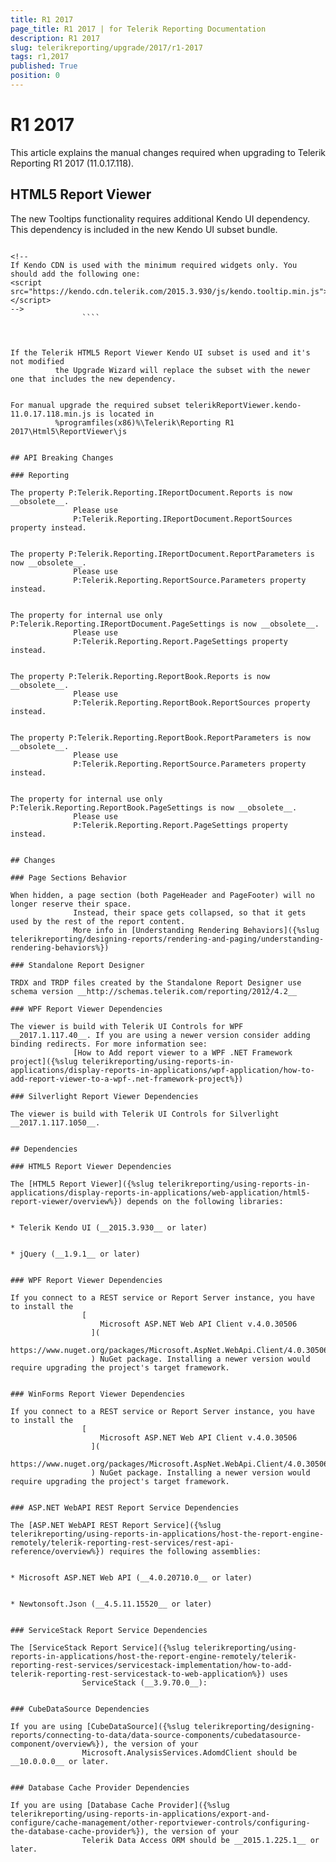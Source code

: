 ```yaml
---
title: R1 2017
page_title: R1 2017 | for Telerik Reporting Documentation
description: R1 2017
slug: telerikreporting/upgrade/2017/r1-2017
tags: r1,2017
published: True
position: 0
---
```


# R1 2017



This article explains the manual changes required when upgrading to Telerik Reporting R1 2017 (11.0.17.118).

## HTML5 Report Viewer

The new Tooltips functionality requires additional Kendo UI dependency.
          This dependency is included in the new Kendo UI subset bundle.
        

````

<!--
If Kendo CDN is used with the minimum required widgets only. You should add the following one:
<script src="https://kendo.cdn.telerik.com/2015.3.930/js/kendo.tooltip.min.js"></script>
-->
				````



If the Telerik HTML5 Report Viewer Kendo UI subset is used and it's not modified
          the Upgrade Wizard will replace the subset with the newer one that includes the new dependency.
        

For manual upgrade the required subset telerikReportViewer.kendo-11.0.17.118.min.js is located in
          %programfiles(x86)%\Telerik\Reporting R1 2017\Html5\ReportViewer\js
        

## API Breaking Changes

### Reporting

The property P:Telerik.Reporting.IReportDocument.Reports is now __obsolete__.
              Please use
              P:Telerik.Reporting.IReportDocument.ReportSources property instead.
            

The property P:Telerik.Reporting.IReportDocument.ReportParameters is now __obsolete__.
              Please use
              P:Telerik.Reporting.ReportSource.Parameters property instead.
            

The property for internal use only P:Telerik.Reporting.IReportDocument.PageSettings is now __obsolete__.
              Please use
              P:Telerik.Reporting.Report.PageSettings property instead.
            

The property P:Telerik.Reporting.ReportBook.Reports is now __obsolete__.
              Please use
              P:Telerik.Reporting.ReportBook.ReportSources property instead.
            

The property P:Telerik.Reporting.ReportBook.ReportParameters is now __obsolete__.
              Please use
              P:Telerik.Reporting.ReportSource.Parameters property instead.
            

The property for internal use only P:Telerik.Reporting.ReportBook.PageSettings is now __obsolete__.
              Please use
              P:Telerik.Reporting.Report.PageSettings property instead.
            

## Changes

### Page Sections Behavior

When hidden, a page section (both PageHeader and PageFooter) will no longer reserve their space.
              Instead, their space gets collapsed, so that it gets used by the rest of the report content.
              More info in [Understanding Rendering Behaviors]({%slug telerikreporting/designing-reports/rendering-and-paging/understanding-rendering-behaviors%})

### Standalone Report Designer

TRDX and TRDP files created by the Standalone Report Designer use schema version __http://schemas.telerik.com/reporting/2012/4.2__

### WPF Report Viewer Dependencies

The viewer is build with Telerik UI Controls for WPF __2017.1.117.40__. If you are using a newer version consider adding binding redirects. For more information see:
              [How to Add report viewer to a WPF .NET Framework project]({%slug telerikreporting/using-reports-in-applications/display-reports-in-applications/wpf-application/how-to-add-report-viewer-to-a-wpf-.net-framework-project%})

### Silverlight Report Viewer Dependencies

The viewer is build with Telerik UI Controls for Silverlight __2017.1.117.1050__.
            

## Dependencies

### HTML5 Report Viewer Dependencies

The [HTML5 Report Viewer]({%slug telerikreporting/using-reports-in-applications/display-reports-in-applications/web-application/html5-report-viewer/overview%}) depends on the following libraries:
              

* Telerik Kendo UI (__2015.3.930__ or later)
                  

* jQuery (__1.9.1__ or later)
                  

### WPF Report Viewer Dependencies

If you connect to a REST service or Report Server instance, you have to install the
                [
                    Microsoft ASP.NET Web API Client v.4.0.30506
                  ](
                    https://www.nuget.org/packages/Microsoft.AspNet.WebApi.Client/4.0.30506
                  ) NuGet package. Installing a newer version would require upgrading the project's target framework.
              

### WinForms Report Viewer Dependencies

If you connect to a REST service or Report Server instance, you have to install the
                [
                    Microsoft ASP.NET Web API Client v.4.0.30506
                  ](
                    https://www.nuget.org/packages/Microsoft.AspNet.WebApi.Client/4.0.30506
                  ) NuGet package. Installing a newer version would require upgrading the project's target framework.
              

### ASP.NET WebAPI REST Report Service Dependencies

The [ASP.NET WebAPI REST Report Service]({%slug telerikreporting/using-reports-in-applications/host-the-report-engine-remotely/telerik-reporting-rest-services/rest-api-reference/overview%}) requires the following assemblies:
              

* Microsoft ASP.NET Web API (__4.0.20710.0__ or later)
                  

* Newtonsoft.Json (__4.5.11.15520__ or later)
                  

### ServiceStack Report Service Dependencies

The [ServiceStack Report Service]({%slug telerikreporting/using-reports-in-applications/host-the-report-engine-remotely/telerik-reporting-rest-services/servicestack-implementation/how-to-add-telerik-reporting-rest-servicestack-to-web-application%}) uses
                ServiceStack (__3.9.70.0__):
              

### CubeDataSource Dependencies

If you are using [CubeDataSource]({%slug telerikreporting/designing-reports/connecting-to-data/data-source-components/cubedatasource-component/overview%}), the version of your
                Microsoft.AnalysisServices.AdomdClient should be __10.0.0.0__ or later.
              

### Database Cache Provider Dependencies

If you are using [Database Cache Provider]({%slug telerikreporting/using-reports-in-applications/export-and-configure/cache-management/other-reportviewer-controls/configuring-the-database-cache-provider%}), the version of your
                Telerik Data Access ORM should be __2015.1.225.1__ or later.
              

